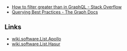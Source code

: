 
* [How to filter greater than in GraphQL - Stack Overflow](https://stackoverflow.com/questions/45674423/how-to-filter-greater-than-in-graphql)
* [Querying Best Practices - The Graph Docs](https://thegraph.com/docs/en/querying/querying-best-practices/)

## Links

* [wiki.software.List.Apollo](Apollo.md)
* [wiki.software.List.Hasur](Hasur.md)
